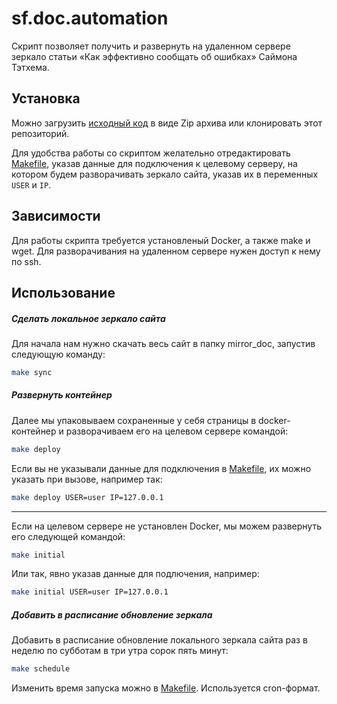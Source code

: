 # sf.doc.automation

Скрипт позволяет получить и развернуть на удаленном сервере зеркало статьи «Как эффективно сообщать об ошибках» Саймона Тэтхема.

## Установка

Можно загрузить [исходный код][] в виде Zip архива или клонировать этот репозиторий.

Для удобства работы со скриптом желательно отредактировать [Makefile][], указав данные для подключения к целевому серверу, на котором будем разворачивать зеркало сайта, указав их в переменных `USER` и `IP`.

## Зависимости

Для работы скрипта требуется установленый Docker, а также make и wget.
Для разворачивания на удаленном сервере нужен доступ к нему по ssh.

## Использование

##### Сделать локальное зеркало сайта
Для начала нам нужно скачать весь сайт в папку mirror_doc, запустив следующую команду:
```bash
make sync
```
##### Развернуть контейнер
Далее мы упаковываем сохраненные у себя страницы в docker-контейнер и разворачиваем его на целевом сервере командой:
```bash
make deploy
```
Если вы не указывали данные для подключения в [Makefile][], их можно указать при вызове, например так:
```bash
make deploy USER=user IP=127.0.0.1
```
---
Если на целевом сервере не установлен Docker, мы можем развернуть его следующей командой:
```bash
make initial
```
Или так, явно указав данные для подлючения, например:
```bash
make initial USER=user IP=127.0.0.1
```

##### Добавить в расписание обновление зеркала
Добавить в расписание обновление локального зеркала сайта раз в неделю по субботам в три утра сорок пять минут:
```bash
make schedule
```
Изменить время запуска можно в [Makefile][]. Используется cron-формат.


[исходный код]: https://github.com/mihailag/sf__doc_automation/releases
[Makefile]: https://github.com/mihailag/sf__doc_automation/blob/master/Makefile
